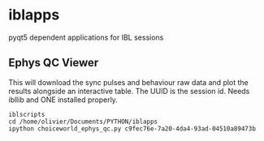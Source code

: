 # iblapps
pyqt5 dependent applications for IBL sessions

## Ephys QC Viewer
This will download the sync pulses and behaviour raw data and plot the results alongside
an interactive table.
The UUID is the session id. 
Needs ibllib and ONE installed properly.

```
iblscripts
cd /home/olivier/Documents/PYTHON/iblapps
ipython choiceworld_ephys_qc.py c9fec76e-7a20-4da4-93ad-04510a89473b
```

